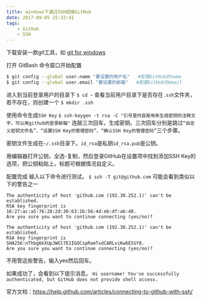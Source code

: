 ```yaml
---
title: windows下通过SSH链接GitHub
date: 2017-09-05 15:32:41
tags:
	- GitHub
	- SSH
---
```

下载安装一款git工具，如 [git for windows](https://git-for-windows.github.io/)

打开 GitBash 命令窗口开始配置

``` bash
$ git config --global user.name "要设置的用户名"	#配置GitHub的name
$ git config --global user.email "要设置的邮箱"	#配置GitHub的email
```
进入到当前登录用户的目录下
`$ cd ~`
查看当前用户目录下是否存在`.ssh`文件夹，若不存在，则创建一个
`$ mkdir .ssh`

<!-- more -->

使用命令生成`SSH Key`
`$ ssh-keygen -t rsa -C "引号里内容是用来生成密钥的注释文字，可以用github的登录邮箱"`
连敲三次回车，生成密钥。三次回车分别是跳过`“自定义密钥文件名”、“设置SSH Key的管理密码”、“确认SSH Key的管理密码”`三个步骤。

密钥文件生成在`~/.ssh`目录下。`id_rsa`是私钥`id_rsa.pub`是公钥。

用编辑器打开公钥，全选-复制，然后登录GitHub在设置项中找到添加SSH Key的选项，把公钥粘贴上，标题可根据情况自定义。

配置完成 输入以下命令进行测试。
`$ ssh -T git@github.com`
可能会看到类似以下的警告之一
```
The authenticity of host 'github.com (192.30.252.1)' can't be established.
RSA key fingerprint is 16:27:ac:a5:76:28:2d:36:63:1b:56:4d:eb:df:a6:48.
Are you sure you want to continue connecting (yes/no)?

The authenticity of host 'github.com (192.30.252.1)' can't be established.
RSA key fingerprint is SHA256:nThbg6kXUpJWGl7E1IGOCspRomTxdCARLviKw6E5SY8.
Are you sure you want to continue connecting (yes/no)?	
```
不用管这些警告，输入yes然后回车。

如果成功了，会看到以下提示消息。
`Hi username! You've successfully authenticated, but GitHub does not
provide shell access.`

官方文档：https://help.github.com/articles/connecting-to-github-with-ssh/
